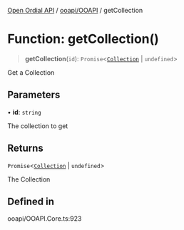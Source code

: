 [Open Ordial API](../../../README.md) / [ooapi/OOAPI](../README.md) / getCollection

# Function: getCollection()

> **getCollection**(`id`): `Promise`\<[`Collection`](../classes/Collection.md) \| `undefined`\>

Get a Collection

## Parameters

• **id**: `string`

The collection to get

## Returns

`Promise`\<[`Collection`](../classes/Collection.md) \| `undefined`\>

The Collection

## Defined in

ooapi/OOAPI.Core.ts:923
